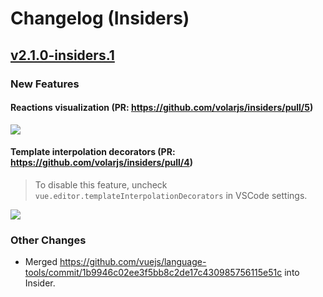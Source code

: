 # Changelog (Insiders)

## [v2.1.0-insiders.1](https://github.com/volarjs/insiders/releases/tag/v2.1.0-insiders.1)

### New Features

#### Reactions visualization (PR: https://github.com/volarjs/insiders/pull/5)

![](https://github.com/volarjs/insiders/assets/16279759/45ee9090-3b16-4d20-99a5-08b5a0fd3c50)

#### Template interpolation decorators (PR: https://github.com/volarjs/insiders/pull/4)

> To disable this feature, uncheck `vue.editor.templateInterpolationDecorators` in VSCode settings.

![](https://github.com/volarjs/insiders/assets/16279759/27a36203-7170-47ce-9fe2-323cf18f1f3b)

### Other Changes

- Merged https://github.com/vuejs/language-tools/commit/1b9946c02ee3f5bb8c2de17c430985756115e51c into Insider.
